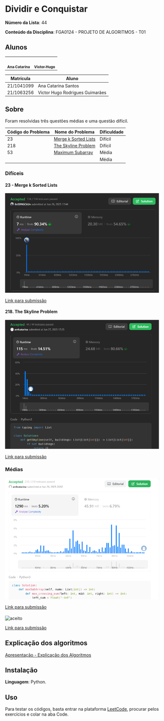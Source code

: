 # Dividir e Conquistar

**Número da Lista**: 44

**Conteúdo da Disciplina**: FGA0124 - PROJETO DE ALGORITMOS - T01  


## Alunos

<div>
<table>
  <tr>
    <td><a href="https://github.com/an4catarina"><img style="border-radius: 50%;" src="https://github.com/an4catarina.png" width="190px;" alt=""/><br /><sub><b>Ana Catarina</b></sub></a><br/></td>
    <td><a href="https://github.com/ViictorHugoo"><img style="border-radius: 50%;" src="https://github.com/ViictorHugoo.png" width="190px;" alt=""/><br /><sub><b>Victor Hugo</b></sub></a><br/></td>
  </tr>
</table>

| Matrícula   | Aluno                              |
| ----------- | ---------------------------------- |
| 21/1041099  | Ana Catarina Santos                |
| 21/1063256  | Victor Hugo Rodrigues Guimarães    |


## Sobre

Foram resolvidas três questões médias e uma questão difícil.

| Código do Problema | Nome do Problema | Dificuldade |
| ------------------ | ---------------- | ----------- |
| 23 | [Merge k Sorted Lists](https://leetcode.com/problems/merge-k-sorted-lists/description/) | Difícil |
| 218 |[The Skyline Problem](https://leetcode.com/problems/the-skyline-problem/description/) | Difícil |
|53 | [Maximum Subarray](https://leetcode.com/problems/maximum-subarray/description/) | Média |
| | | Média |

### Difíceis

#### 23 - Merge k Sorted Lists

![aceito 23](./images/23.png)

[Link para submissão](https://leetcode.com/problems/merge-k-sorted-lists/submissions/1677669575/)

#### 218. The Skyline Problem

![aceito ](./images/218.png)

[Link para submissão](https://leetcode.com/problems/the-skyline-problem/submissions/1678682685)

### Médias

#### 

![aceito 53](./images/53.png)

[Link para submissão](https://leetcode.com/problems/maximum-subarray/submissions/1677744890)


#### 

#### 

![aceito ](./images/)

[Link para submissão]()


## Explicação dos algoritmos

[Apresentação - Explicação dos Algoritmos]()

## Instalação

**Linguagem**: Python.

## Uso 

Para testar os códigos, basta entrar na plataforma [LeetCode](https://leetcode.com/), procurar pelos exercícios e colar na aba Code.
</div>
